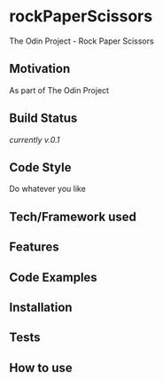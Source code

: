 # rockPaperScissors

The Odin Project - Rock Paper Scissors

## Motivation

As part of The Odin Project

## Build Status

_currently v.0.1_

## Code Style

Do whatever you like

## Tech/Framework used

## Features

## Code Examples

## Installation

## Tests

## How to use
